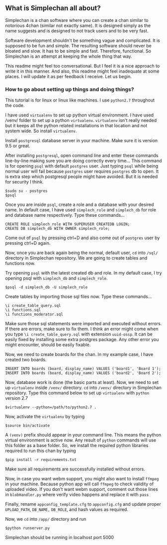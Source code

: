## What is Simplechan all about?
Simplechan is a chan software where you can create a chan similar to notorious 4chan (similar not exactly same). It is designed simply as the name suggests and is designed to not track users and to be very fast. 

Software development shouldn't be something vague and complicated. It is supposed to be fun and simple. The resulting software should never be bloated and slow. It has to be simple and fast. Therefore, functional. So Simplechan is an attempt at keeping the whole thing that way. 

This readme might feel too conversational. But I feel it is a nice approach to write it in this manner. And also, this readme might feel inadequate at some places. I will update it as per feedback I receive. Let us begin.

### How to go about setting up things and doing things?

This tutorial is for linux or linux like machines. I use `python2.7` throughout the code.

I have used `virtualenv` to set up python virtual environment. I have used /venv/ folder to set up a python `virtualenv`. `virtualenv` isn't really needed but it keeps all the python related installations in that location and not system wide. So install `virtualenv`.

Install `postgresql` database server in your machine. Make sure it is version 9.5 or great.

After installing `postgresql`, open command line and enter these commands line-by-line making sure you are doing correctly every time...
This command is for opening `psql` with default `postgres` user. Just typing `psql` while being normal user will fail because `postgres` user requires `postgres` db to open. It is extra step which postgresql people might have avoided. But it is needed for security I think.
```
$sudo su - postgres
$psql
```

Once you are inside `psql`, create a role and a database with your desired name. In default case, I have used `simplech_role` and `simplech_db` for role and database name respectively. Type these commands...

```
CREATE ROLE simplech_role WITH SUPERUSER CREATEDB LOGIN;
CREATE DB simplech_db WITH OWNER simplech_role;
```

Come out of `psql` by pressing ctrl+D and also come out of `postgres` user by pressing ctrl+D again. 

Now, once you are back again being the normal, default user, `cd` into `/sql/` directory in Simplechan repository. We are going to create tables and functions now.

Try opening `psql` with the latest created db and role. In my default case, I try opening psql with `simplech_db` and `simplech_role`. 

```
$psql -d simplech_db -U simplech_role
```

Create tables by importing those sql files now. Type these commands...

```
\i create_table_query.sql
\i functions.sql
\i functions_moderator.sql
```

Make sure those sql statements were imported and executed without errors. If there are errors, make sure to fix them. I think an error might come when you type `\i create_table_query.sql` with extension `uuid-ossp`. It can be easily fixed by installing some extra postgres package. Any other error you might encounter, should be easily fixable.

Now, we need to create boards for the chan. In my example case, I have created two boards.

```
INSERT INTO boards (board, display_name) VALUES ('board1', 'Board 1');
INSERT INTO boards (board, display_name) VALUES ('board2', 'Board 2');
```

Now, database work is done (the basic parts at least). Now, we need to set up `virtualenv` inside `/venv/` directory. 
`cd` into `/venv/` directory in Simplechan repository. 
Type this command below to set up `virtualenv` with `python` version 2.7
```
$virtualenv --python=/path/to/python2.7 .
```
Now, activate the `virtualenv` by typing
```
$source bin/activate
```
A `(venv)` prefix should appear in your command line. This means the python virtual environment is active now. Any result of `python` commands will use this folder as a base folder. So, we install the required python libraries required to run this chan by typing
```
$pip install -r requirements.txt
```
Make sure all requirements are successfully installed without errors.

Now, in case you want webm support, you might also want to install `ffmpeg` in your machine. Because python app will call `ffmpeg` to check validity of uploaded video. If you don't want webm support, comment out those lines in `blobHandler.py` where verify video happens and replace it with `pass`

Finally, rename `appconfig_template.cfg` to `appconfig.cfg` and update proper `UPLOAD_PATH`, `DB_NAME,` `DB_ROLE`, and hash values as required.

Now, we `cd` into `/app/` directory and run
```
$python runserver.py
```
Simplechan should be running in localhost port 5000